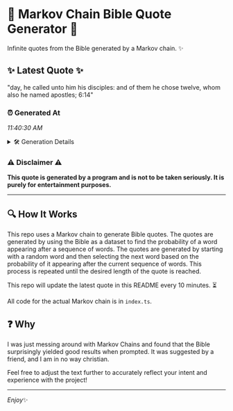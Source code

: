 # 📖 Markov Chain Bible Quote Generator 📖

Infinite quotes from the Bible generated by a Markov chain. ✨

## ✨ Latest Quote ✨
"day, he called unto him his disciples: and of them he chose twelve, whom also he named apostles; 6:14"

### ⏰ Generated At
*11:40:30 AM*

<details>
    <summary>🛠️ Generation Details</summary>
    <p>
        <strong>🌱 Seed:</strong> day,<br>
        <strong>🔄 Iterations:</strong> 18<br>
        <strong>📜 Context History:</strong><br>[ day, ]: he<br>[ day,, he ]: called<br>[ day,, he, called ]: unto<br>[ day,, he, called, unto ]: him<br>[ day,, he, called, unto, him ]: his<br>[ day,, he, called, unto, him, his ]: disciples:<br>[ he, called, unto, him, his, disciples: ]: and<br>[ called, unto, him, his, disciples:, and ]: of<br>[ unto, him, his, disciples:, and, of ]: them<br>[ him, his, disciples:, and, of, them ]: he<br>[ his, disciples:, and, of, them, he ]: chose<br>[ disciples:, and, of, them, he, chose ]: twelve,<br>[ and, of, them, he, chose, twelve, ]: whom<br>[ of, them, he, chose, twelve,, whom ]: also<br>[ them, he, chose, twelve,, whom, also ]: he<br>[ he, chose, twelve,, whom, also, he ]: named<br>[ chose, twelve,, whom, also, he, named ]: apostles;<br>[ twelve,, whom, also, he, named, apostles; ]: 6:14<br>
    </p>
</details>

### ⚠️ Disclaimer ⚠️
**This quote is generated by a program and is not to be taken seriously. It is purely for entertainment purposes.**

---

## 🔍 How It Works

This repo uses a Markov chain to generate Bible quotes. The quotes are generated by using the Bible as a dataset to find the probability of a word appearing after a sequence of words. The quotes are generated by starting with a random word and then selecting the next word based on the probability of it appearing after the current sequence of words. This process is repeated until the desired length of the quote is reached.

This repo will update the latest quote in this README every 10 minutes. ⏳

All code for the actual Markov chain is in `index.ts`.

## ❓ Why

I was just messing around with Markov Chains and found that the Bible surprisingly yielded good results when prompted. 
It was suggested by a friend, and I am in no way christian.

Feel free to adjust the text further to accurately reflect your intent and experience with the project!

---

*Enjoy*✨
